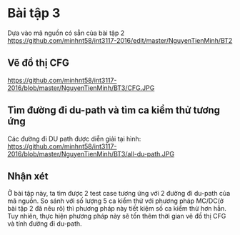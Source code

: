# Bài tập 3

Dựa vào mã nguồn có sẵn của bài tập 2
https://github.com/minhnt58/int3117-2016/edit/master/NguyenTienMinh/BT2

## Vẽ đồ thị CFG
https://github.com/minhnt58/int3117-2016/blob/master/NguyenTienMinh/BT3/CFG.JPG

## Tìm đường đi du-path và tìm ca kiểm thử tương ứng
Các đường đi DU path được diễn giải tại hình: 
https://github.com/minhnt58/int3117-2016/blob/master/NguyenTienMinh/BT3/all-du-path.JPG

## Nhận xét
Ở bài tập này, ta tìm được 2 test case tương ứng với 2 đường đi du-path của mã nguồn. So sánh với số lượng 5 ca kiểm thử với phương pháp MC/DC(ở bài tập 2 đã nêu rõ) thì phương pháp này tiết kiệm số ca kiểm thử hơn hẳn. Tuy nhiên, thực hiện phương pháp này sẽ tốn thêm thời gian vẽ đồ thị CFG và tính đường đi du-path.
